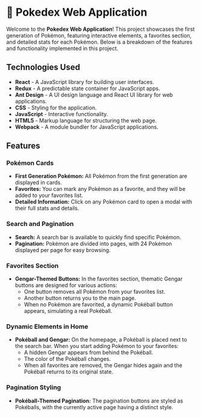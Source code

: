 # 👾 Pokedex Web Application

Welcome to the **Pokedex Web Application**! This project showcases the first generation of Pokémon, featuring interactive elements, a favorites section, and detailed stats for each Pokémon. Below is a breakdown of the features and functionality implemented in this project.

## Technologies Used

- **React** - A JavaScript library for building user interfaces.
- **Redux** - A predictable state container for JavaScript apps.
- **Ant Design** - A UI design language and React UI library for web applications.
- **CSS** - Styling for the application.
- **JavaScript** - Interactive functionality.
- **HTML5** - Markup language for structuring the web page.
- **Webpack** - A module bundler for JavaScript applications.

## Features

### Pokémon Cards
- **First Generation Pokémon:** All Pokémon from the first generation are displayed in cards.
- **Favorites:** You can mark any Pokémon as a favorite, and they will be added to your favorites list.
- **Detailed Information:** Click on any Pokémon card to open a modal with their full stats and details.

### Search and Pagination
- **Search:** A search bar is available to quickly find specific Pokémon.
- **Pagination:** Pokémon are divided into pages, with 24 Pokémon displayed per page for easy browsing.

### Favorites Section
- **Gengar-Themed Buttons:** In the favorites section, thematic Gengar buttons are designed for various actions:
  - One button removes all Pokémon from your favorites list.
  - Another button returns you to the main page.
  - When no Pokémon are favorited, a dynamic Pokéball button appears, simulating a real Pokéball.
  
### Dynamic Elements in Home
- **Pokéball and Gengar:** On the homepage, a Pokéball is placed next to the search bar. When you start adding Pokémon to your favorites:
  - A hidden Gengar appears from behind the Pokéball.
  - The color of the Pokéball changes.
  - When all favorites are removed, the Gengar hides again and the Pokéball returns to its original state.

### Pagination Styling
- **Pokéball-Themed Pagination:** The pagination buttons are styled as Pokéballs, with the currently active page having a distinct style.
